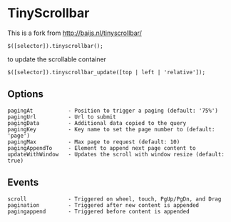TinyScrollbar
=============

This is a fork from <http://baijs.nl/tinyscrollbar/>

	$([selector]).tinyscrollbar();

to update the scrollable container

	$([selector]).tinyscrollbar_update([top | left | 'relative']);

Options
-
	pagingAt           - Position to trigger a paging (default: '75%')
	pagingUrl          - Url to submit
	pagingData         - Additional data copied to the query
	pagingKey          - Key name to set the page number to (default: 'page')
	pagingMax          - Max page to request (default: 10)
	pagingAppendTo     - Element to append next page content to
	updateWithWindow   - Updates the scroll with window resize (default: true)

Events
-
	scroll             - Triggered on wheel, touch, PgUp/PgDn, and Drag
	pagination         - Triggered after new content is appended
	pagingappend       - Triggered before content is appended